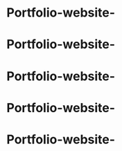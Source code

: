 # Portfolio-website-
# Portfolio-website-
# Portfolio-website-
# Portfolio-website-
# Portfolio-website-
